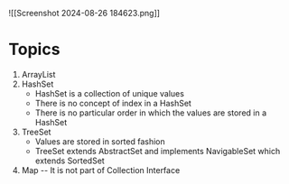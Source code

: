 ![[Screenshot 2024-08-26 184623.png]]
# Topics
1. ArrayList
2. HashSet
	- HashSet is a collection of unique values
	- There is no concept of index in a HashSet
	- There is no particular order in which the values are stored in a HashSet
3. TreeSet
	- Values are stored in sorted fashion
	- TreeSet extends AbstractSet and implements NavigableSet which extends SortedSet
4. Map -- It is not part of Collection Interface